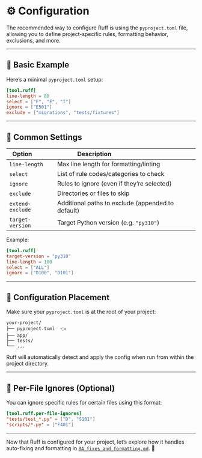 # ⚙️ Configuration

The recommended way to configure Ruff is using the `pyproject.toml` file, allowing you to define project-specific rules, formatting behavior, exclusions, and more.

---

## 📝 Basic Example

Here’s a minimal `pyproject.toml` setup:

```toml
[tool.ruff]
line-length = 88
select = ["F", "E", "I"]
ignore = ["E501"]
exclude = ["migrations", "tests/fixtures"]
```

---

## 🔧 Common Settings

| Option            | Description                                        |
| ----------------- | -------------------------------------------------- |
| `line-length`     | Max line length for formatting/linting             |
| `select`          | List of rule codes/categories to check             |
| `ignore`          | Rules to ignore (even if they’re selected)         |
| `exclude`         | Directories or files to skip                       |
| `extend-exclude`  | Additional paths to exclude (appended to default)  |
| `target-version`  | Target Python version (e.g. `"py310"`)             |

Example:

```toml
[tool.ruff]
target-version = "py310"
line-length = 100
select = ["ALL"]
ignore = ["D100", "D101"]
```

---

## 🧩 Configuration Placement

Make sure your `pyproject.toml` is at the root of your project:

```
your-project/
├── pyproject.toml  👈
├── app/
├── tests/
└── ...
```

Ruff will automatically detect and apply the config when run from within the project directory.

---

## 📁 Per-File Ignores (Optional)

You can ignore specific rules for certain files using this format:

```toml
[tool.ruff.per-file-ignores]
"tests/test_*.py" = ["D", "S101"]
"scripts/*.py" = ["F401"]
```

---

Now that Ruff is configured for your project, let’s explore how it handles auto-fixing and formatting in [`04_fixes_and_formatting.md`](04_fixes_and_formatting.md). 🧹

